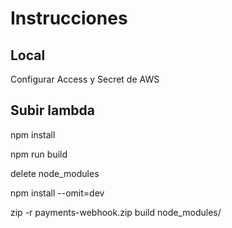 # Instrucciones

## Local

Configurar Access y Secret de AWS

## Subir lambda

npm install

npm run build

delete node_modules

npm install --omit=dev

zip -r payments-webhook.zip build node_modules/
